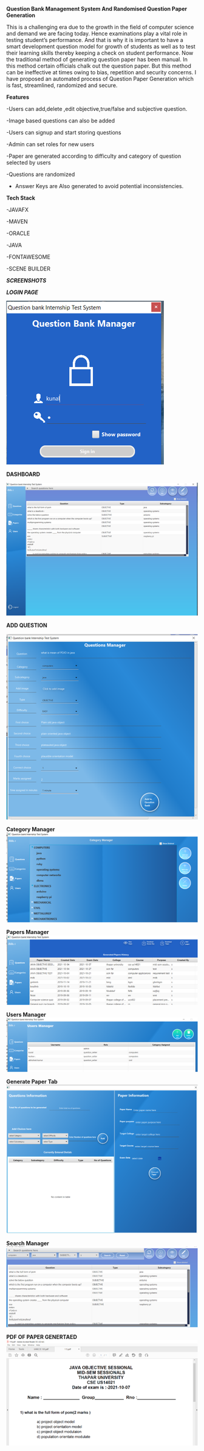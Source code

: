 
**Question Bank Management System And Randomised Question Paper Generation**

This is a challenging era due to the growth in the field of computer science and demand we are facing today. Hence examinations play a vital role in testing student’s performance. And that is why it is important to have a smart development question model for growth of students as well as to test their learning skills thereby keeping a check on student performance. Now the traditional method of generating question paper has been manual. In this method certain officials chalk out the question paper. But this method can be ineffective at times owing to bias, repetition and security concerns. I have proposed an automated process of Question Paper Generation which is fast, streamlined, randomized and secure.

**Features**

-Users can add,delete ,edit objective,true/false and subjective question.

-Image based questions can also be added

-Users can signup and start storing questions

-Admin can set roles for new users

-Paper are generated according to difficulty and category of question selected by users

-Questions are randomized 

- Answer Keys are Also generated to avoid potential inconsistencies.

**Tech Stack**

-JAVAFX

-MAVEN

-ORACLE

-JAVA

-FONTAWESOME

-SCENE BUILDER

**_SCREENSHOTS_**

_**LOGIN PAGE**_

![login page](https://github.com/kanchitbajaj8070/QuestionBankSystem/blob/master/screenshots/login.PNG)

**DASHBOARD**

![Dashboard page](https://github.com/kanchitbajaj8070/QuestionBankSystem/blob/master/screenshots/dashboard.PNG)

**ADD QUESTION**

![Add Quesion page](https://github.com/kanchitbajaj8070/QuestionBankSystem/blob/master/screenshots/addQuestion.PNG)

**Category Manager**
![category Manager page](https://github.com/kanchitbajaj8070/QuestionBankSystem/blob/master/screenshots/CategoryManager.PNG)

**Papers Manager**
![Papers Manager page](https://github.com/kanchitbajaj8070/QuestionBankSystem/blob/master/screenshots/PapersManager.PNG)

**Users Manager**
![Users Manager page](https://github.com/kanchitbajaj8070/QuestionBankSystem/blob/master/screenshots/UsersManager.PNG)

**Generate Paper Tab** 
![Generate Paper Tab page](https://github.com/kanchitbajaj8070/QuestionBankSystem/blob/master/screenshots/generatePaperTab.PNG)

**Search Manager**
![search](https://github.com/kanchitbajaj8070/QuestionBankSystem/blob/master/screenshots/search.PNG)

**PDF OF PAPER GENERTAED**
![Pdf of paper generated ](https://github.com/kanchitbajaj8070/QuestionBankSystem/blob/master/screenshots/pdfOfPaper.PNG)







